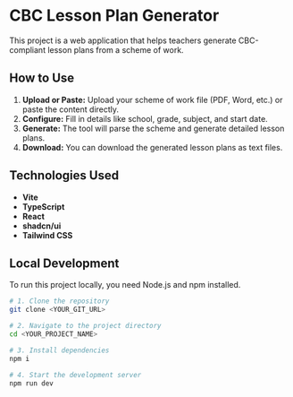 # CBC Lesson Plan Generator

This project is a web application that helps teachers generate CBC-compliant lesson plans from a scheme of work.

## How to Use

1.  **Upload or Paste:** Upload your scheme of work file (PDF, Word, etc.) or paste the content directly.
2.  **Configure:** Fill in details like school, grade, subject, and start date.
3.  **Generate:** The tool will parse the scheme and generate detailed lesson plans.
4.  **Download:** You can download the generated lesson plans as text files.

## Technologies Used

-   **Vite**
-   **TypeScript**
-   **React**
-   **shadcn/ui**
-   **Tailwind CSS**

## Local Development

To run this project locally, you need Node.js and npm installed.

```sh
# 1. Clone the repository
git clone <YOUR_GIT_URL>

# 2. Navigate to the project directory
cd <YOUR_PROJECT_NAME>

# 3. Install dependencies
npm i

# 4. Start the development server
npm run dev
```